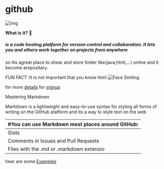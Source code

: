 # github


![img](https://encrypted-tbn0.gstatic.com/images?q=tbn:ANd9GcRpp-qJG8DzZOM1fwiEL2GvFksCh1W7kvZ6-g&usqp=CAU)



**What is it?** :monocle_face:


 ##### is a code hosting platform for version control and collaboration. It lets you and others work together on projects from anywhere
 so itis agreat place to shear and store folder like(java,html,...) online and it become arepositary. 
  
  
 *FUN FACT* :It is not important that you know html ![Face Smiling](:rofl:)
 
 for more [details](https://www.youtube.com/watch?v=2MsN8gpT6jY&t=169s)
 for [signup]( https://github.com/)    
 
 
 
Mastering Markdown

Markdown is a lightweight and easy-to-use syntax for styling all forms of writing on the GitHub platform and its a way to style text on the web


#You can use Markdown most places around GitHub: |
------------------------------------------------ |
Gists |
Comments in Issues and Pull Requests|
Files with the .md or .markdown extensio | 

hear are some [Examples](https://guides.github.com/features/mastering-markdown/)
 



 
